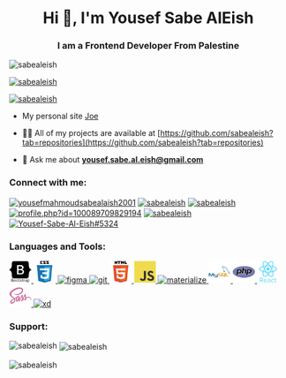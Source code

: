 <h1 align="center">Hi 👋, I'm Yousef Sabe AlEish</h1>
<h3 align="center">I am a Frontend Developer From Palestine</h3>

<p align="left"> <img src="https://komarev.com/ghpvc/?username=sabealeish&label=Profile%20views&color=0e75b6&style=flat" alt="sabealeish" /> </p>

<p align="left"> <a href="https://github.com/ryo-ma/github-profile-trophy"><img src="https://github-profile-trophy.vercel.app/?username=sabealeish" alt="sabealeish" /></a> </p>

<p align="left"> <a href="https://twitter.com/sabealeish" target="blank"><img src="https://img.shields.io/twitter/follow/sabealeish?logo=twitter&style=for-the-badge" alt="sabealeish" /></a> </p>

- My personal site [Joe](https://sabealeish.github.io/Joe/)

- 👨‍💻 All of my projects are available at [https://github.com/sabealeish?tab=repositories](https://github.com/sabealeish?tab=repositories)

- 💬 Ask me about **yousef.sabe.al.eish@gmail.com**

<h3 align="left">Connect with me:</h3>
<p align="left">
<a href="https://codepen.io/yousefmahmoudsabealaish2001" target="blank"><img align="center" src="https://raw.githubusercontent.com/rahuldkjain/github-profile-readme-generator/master/src/images/icons/Social/codepen.svg" alt="yousefmahmoudsabealaish2001" height="30" width="40" /></a>
<a href="https://twitter.com/sabealeish" target="blank"><img align="center" src="https://raw.githubusercontent.com/rahuldkjain/github-profile-readme-generator/master/src/images/icons/Social/twitter.svg" alt="sabealeish" height="30" width="40" /></a>
<a href="https://linkedin.com/in/sabealeish" target="blank"><img align="center" src="https://raw.githubusercontent.com/rahuldkjain/github-profile-readme-generator/master/src/images/icons/Social/linked-in-alt.svg" alt="sabealeish" height="30" width="40" /></a>
<a href="https://fb.com/profile.php?id=100089709829194" target="blank"><img align="center" src="https://raw.githubusercontent.com/rahuldkjain/github-profile-readme-generator/master/src/images/icons/Social/facebook.svg" alt="profile.php?id=100089709829194" height="30" width="40" /></a>
<a href="https://instagram.com/sabealeish" target="blank"><img align="center" src="https://raw.githubusercontent.com/rahuldkjain/github-profile-readme-generator/master/src/images/icons/Social/instagram.svg" alt="sabealeish" height="30" width="40" /></a>
<a href="https://discord.gg/Yousef-Sabe-Al-Eish#5324" target="blank"><img align="center" src="https://raw.githubusercontent.com/rahuldkjain/github-profile-readme-generator/master/src/images/icons/Social/discord.svg" alt="Yousef-Sabe-Al-Eish#5324" height="30" width="40" /></a>
</p>

<h3 align="left">Languages and Tools:</h3>
<p align="left"> <a href="https://getbootstrap.com" target="_blank" rel="noreferrer"> <img src="https://raw.githubusercontent.com/devicons/devicon/master/icons/bootstrap/bootstrap-plain-wordmark.svg" alt="bootstrap" width="40" height="40"/> </a> <a href="https://www.w3schools.com/css/" target="_blank" rel="noreferrer"> <img src="https://raw.githubusercontent.com/devicons/devicon/master/icons/css3/css3-original-wordmark.svg" alt="css3" width="40" height="40"/> </a> <a href="https://www.figma.com/" target="_blank" rel="noreferrer"> <img src="https://www.vectorlogo.zone/logos/figma/figma-icon.svg" alt="figma" width="40" height="40"/> </a> <a href="https://git-scm.com/" target="_blank" rel="noreferrer"> <img src="https://www.vectorlogo.zone/logos/git-scm/git-scm-icon.svg" alt="git" width="40" height="40"/> </a> <a href="https://www.w3.org/html/" target="_blank" rel="noreferrer"> <img src="https://raw.githubusercontent.com/devicons/devicon/master/icons/html5/html5-original-wordmark.svg" alt="html5" width="40" height="40"/> </a> <a href="https://developer.mozilla.org/en-US/docs/Web/JavaScript" target="_blank" rel="noreferrer"> <img src="https://raw.githubusercontent.com/devicons/devicon/master/icons/javascript/javascript-original.svg" alt="javascript" width="40" height="40"/> </a> <a href="https://materializecss.com/" target="_blank" rel="noreferrer"> <img src="https://raw.githubusercontent.com/prplx/svg-logos/5585531d45d294869c4eaab4d7cf2e9c167710a9/svg/materialize.svg" alt="materialize" width="40" height="40"/> </a> <a href="https://www.mysql.com/" target="_blank" rel="noreferrer"> <img src="https://raw.githubusercontent.com/devicons/devicon/master/icons/mysql/mysql-original-wordmark.svg" alt="mysql" width="40" height="40"/> </a> <a href="https://www.php.net" target="_blank" rel="noreferrer"> <img src="https://raw.githubusercontent.com/devicons/devicon/master/icons/php/php-original.svg" alt="php" width="40" height="40"/> </a> <a href="https://reactjs.org/" target="_blank" rel="noreferrer"> <img src="https://raw.githubusercontent.com/devicons/devicon/master/icons/react/react-original-wordmark.svg" alt="react" width="40" height="40"/> </a> <a href="https://sass-lang.com" target="_blank" rel="noreferrer"> <img src="https://raw.githubusercontent.com/devicons/devicon/master/icons/sass/sass-original.svg" alt="sass" width="40" height="40"/> </a> <a href="https://www.adobe.com/products/xd.html" target="_blank" rel="noreferrer"> <img src="https://cdn.worldvectorlogo.com/logos/adobe-xd.svg" alt="xd" width="40" height="40"/> </a> </p>


<h3 align="left">Support:</h3>

<p><img align="left" src="https://github-readme-stats.vercel.app/api/top-langs?username=sabealeish&show_icons=true&locale=en&layout=compact" alt="sabealeish" /></p>

<p>&nbsp;<img align="center" src="https://github-readme-stats.vercel.app/api?username=sabealeish&show_icons=true&locale=en" alt="sabealeish" /></p>

<p><img align="center" src="https://github-readme-streak-stats.herokuapp.com/?user=sabealeish&" alt="sabealeish" /></p>

